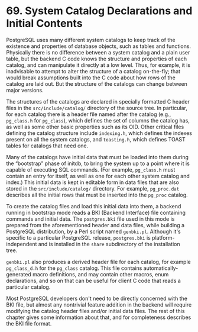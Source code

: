 # 69. System Catalog Declarations and Initial Contents

PostgreSQL uses many different system catalogs to keep track of the existence and properties of database objects, such as tables and functions. Physically there is no difference between a system catalog and a plain user table, but the backend C code knows the structure and properties of each catalog, and can manipulate it directly at a low level. Thus, for example, it is inadvisable to attempt to alter the structure of a catalog on-the-fly; that would break assumptions built into the C code about how rows of the catalog are laid out. But the structure of the catalogs can change between major versions.

The structures of the catalogs are declared in specially formatted C header files in the `src/include/catalog/` directory of the source tree. In particular, for each catalog there is a header file named after the catalog \(e.g., `pg_class.h` for `pg_class`\), which defines the set of columns the catalog has, as well as some other basic properties such as its OID. Other critical files defining the catalog structure include `indexing.h`, which defines the indexes present on all the system catalogs, and `toasting.h`, which defines TOAST tables for catalogs that need one.

Many of the catalogs have initial data that must be loaded into them during the “bootstrap” phase of initdb, to bring the system up to a point where it is capable of executing SQL commands. \(For example, `pg_class.h` must contain an entry for itself, as well as one for each other system catalog and index.\) This initial data is kept in editable form in data files that are also stored in the `src/include/catalog/` directory. For example, `pg_proc.dat` describes all the initial rows that must be inserted into the `pg_proc` catalog.

To create the catalog files and load this initial data into them, a backend running in bootstrap mode reads a BKI \(Backend Interface\) file containing commands and initial data. The `postgres.bki` file used in this mode is prepared from the aforementioned header and data files, while building a PostgreSQL distribution, by a Perl script named `genbki.pl`. Although it's specific to a particular PostgreSQL release, `postgres.bki` is platform-independent and is installed in the `share` subdirectory of the installation tree.

`genbki.pl` also produces a derived header file for each catalog, for example `pg_class_d.h` for the `pg_class` catalog. This file contains automatically-generated macro definitions, and may contain other macros, enum declarations, and so on that can be useful for client C code that reads a particular catalog.

Most PostgreSQL developers don't need to be directly concerned with the BKI file, but almost any nontrivial feature addition in the backend will require modifying the catalog header files and/or initial data files. The rest of this chapter gives some information about that, and for completeness describes the BKI file format.


